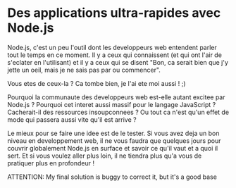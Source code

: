 # Des applications ultra-rapides avec Node.js

Node.js, c'est un peu l'outil dont les developpeurs web entendent parler tout le temps en ce moment. Il y a ceux qui connaissent (et qui ont l'air de s'eclater en l'utilisant) et il y a ceux qui se disent "Bon, ca serait bien que j'y jette un oeil, mais je ne sais pas par ou commencer".

Vous etes de ceux-la ? Ca tombe bien, je l'ai ete moi aussi ! ;)

Pourquoi la communaute des developpeurs web est-elle autant excitee par Node.js ? Pourquoi cet interet aussi massif pour le langage JavaScript ? Cacherait-il des ressources insoupconnees ? Ou tout ca n'est qu'un effet de mode qui passera aussi vite qu'il est arrive ?

Le mieux pour se faire une idee est de le tester. Si vous avez deja un bon niveau en developpement web, il ne vous faudra que quelques jours pour couvrir globalement Node.js en surface et savoir ce qu'il vaut et a quoi il sert. Et si vous voulez aller plus loin, il ne tiendra plus qu'a vous de pratiquer plus en profondeur !


ATTENTION: My final solution is buggy to correct it, but it's a good base